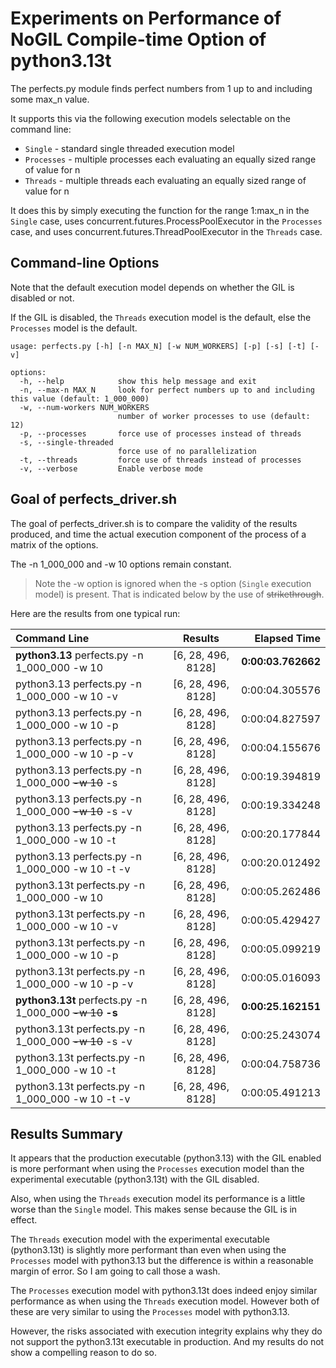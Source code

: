 # Experiments on Performance of NoGIL Compile-time Option of python3.13t

The perfects.py module finds perfect numbers from 1 up to and including some max_n value.

It supports this via the following execution models selectable on the command line:

* `Single` - standard single threaded execution model
* `Processes` - multiple processes each evaluating an equally sized range of value for n
* `Threads` - multiple threads each evaluating an equally sized range of value for n

It does this by simply executing the function for the range 1:max_n in the `Single` case,
uses concurrent.futures.ProcessPoolExecutor in the `Processes` case,
and uses concurrent.futures.ThreadPoolExecutor in the `Threads` case.

## Command-line Options

Note that the default execution model depends on whether the GIL is disabled or not.

If the GIL is disabled, the `Threads` execution model is the default, else the `Processes` model is the default.

```
usage: perfects.py [-h] [-n MAX_N] [-w NUM_WORKERS] [-p] [-s] [-t] [-v]

options:
  -h, --help            show this help message and exit
  -n, --max-n MAX_N     look for perfect numbers up to and including this value (default: 1_000_000)
  -w, --num-workers NUM_WORKERS
                        number of worker processes to use (default: 12)
  -p, --processes       force use of processes instead of threads
  -s, --single-threaded
                        force use of no parallelization
  -t, --threads         force use of threads instead of processes
  -v, --verbose         Enable verbose mode
```

## Goal of perfects_driver.sh

The goal of perfects_driver.sh is to compare the validity of the results produced,
and time the actual execution component of the process of a matrix of the options.

The -n 1_000_000 and -w 10 options remain constant.

> Note the -w option is ignored when the -s option (`Single` execution model) is present.
> That is indicated below by the use of ~~strikethrough~~.

Here are the results from one typical run:

| Command Line | Results | Elapsed Time |
| :-- | :--: | --: |
| **python3.13** perfects.py -n 1_000_000 -w 10 | [6, 28, 496, 8128] | **0:00:03.762662** |
| python3.13 perfects.py -n 1_000_000 -w 10 -v | [6, 28, 496, 8128] | 0:00:04.305576 |
| python3.13 perfects.py -n 1_000_000 -w 10 -p | [6, 28, 496, 8128] | 0:00:04.827597 |
| python3.13 perfects.py -n 1_000_000 -w 10 -p -v | [6, 28, 496, 8128] | 0:00:04.155676 |
| python3.13 perfects.py -n 1_000_000 ~~-w 10~~ -s | [6, 28, 496, 8128] | 0:00:19.394819 |
| python3.13 perfects.py -n 1_000_000 ~~-w 10~~ -s -v | [6, 28, 496, 8128] | 0:00:19.334248 |
| python3.13 perfects.py -n 1_000_000 -w 10 -t | [6, 28, 496, 8128] | 0:00:20.177844 |
| python3.13 perfects.py -n 1_000_000 -w 10 -t -v | [6, 28, 496, 8128] | 0:00:20.012492 |
| python3.13t perfects.py -n 1_000_000 -w 10 | [6, 28, 496, 8128] | 0:00:05.262486 |
| python3.13t perfects.py -n 1_000_000 -w 10 -v | [6, 28, 496, 8128] | 0:00:05.429427 |
| python3.13t perfects.py -n 1_000_000 -w 10 -p | [6, 28, 496, 8128] | 0:00:05.099219 |
| python3.13t perfects.py -n 1_000_000 -w 10 -p -v | [6, 28, 496, 8128] | 0:00:05.016093 |
| **python3.13t** perfects.py -n 1_000_000 ~~-w 10~~ **-s** | [6, 28, 496, 8128] | **0:00:25.162151** |
| python3.13t perfects.py -n 1_000_000 ~~-w 10~~ -s -v | [6, 28, 496, 8128] | 0:00:25.243074 |
| python3.13t perfects.py -n 1_000_000 -w 10 -t | [6, 28, 496, 8128] | 0:00:04.758736 |
| python3.13t perfects.py -n 1_000_000 -w 10 -t -v | [6, 28, 496, 8128] | 0:00:05.491213 |

## Results Summary

It appears that the production executable (python3.13) with the GIL enabled is more performant when using
the `Processes` execution model than the experimental executable (python3.13t) with the GIL disabled.

Also, when using the `Threads` execution model its performance is a little worse than the `Single` model.
This makes sense because the GIL is in effect.

The `Threads` execution model with the experimental executable (python3.13t) is slightly more performant
than even when using the `Processes` model with python3.13 but the difference is within a reasonable margin of error.
So I am going to call those a wash.

The `Processes` execution model with python3.13t does indeed enjoy similar performance as when using the `Threads`
execution model. However both of these are very similar to using the `Processes` model with python3.13.

However, the risks associated with execution integrity explains why they do not support the python3.13t
executable in production. And my results do not show a compelling reason to do so.
